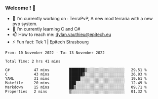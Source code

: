 ### Welcome ! 👋

- 🔭 I’m currently working on : TerraPvP, A new mod terraria with a new pvp system.
- 🌱 I’m currently learning C and C#
- 📫 How to reach me: dylan.vauthieu@epitech.eu
- ⚡ Fun fact: Tek 1 | Epitech Strasbourg

<!--START_SECTION:waka-->

```text
From: 10 November 2022 - To: 13 November 2022

Total Time: 2 hrs 41 mins

C#           47 mins         ███████▒░░░░░░░░░░░░░░░░░   29.51 %
C            43 mins         ██████▓░░░░░░░░░░░░░░░░░░   26.83 %
YAML         31 mins         █████░░░░░░░░░░░░░░░░░░░░   19.61 %
Makefile     20 mins         ███░░░░░░░░░░░░░░░░░░░░░░   12.49 %
Markdown     15 mins         ██▒░░░░░░░░░░░░░░░░░░░░░░   09.71 %
Properties   2 mins          ▒░░░░░░░░░░░░░░░░░░░░░░░░   01.32 %
```

<!--END_SECTION:waka-->
